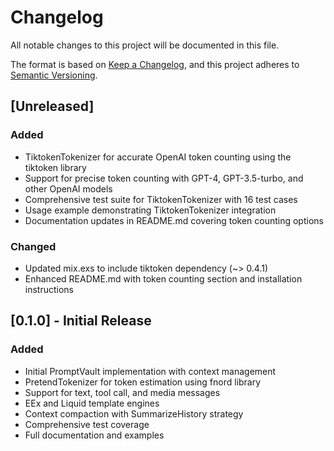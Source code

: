 # Changelog

All notable changes to this project will be documented in this file.

The format is based on [Keep a Changelog](https://keepachangelog.com/en/1.0.0/),
and this project adheres to [Semantic Versioning](https://semver.org/spec/v2.0.0.html).

## [Unreleased]

### Added
- TiktokenTokenizer for accurate OpenAI token counting using the tiktoken library
- Support for precise token counting with GPT-4, GPT-3.5-turbo, and other OpenAI models
- Comprehensive test suite for TiktokenTokenizer with 16 test cases
- Usage example demonstrating TiktokenTokenizer integration
- Documentation updates in README.md covering token counting options

### Changed
- Updated mix.exs to include tiktoken dependency (~> 0.4.1)
- Enhanced README.md with token counting section and installation instructions

## [0.1.0] - Initial Release

### Added
- Initial PromptVault implementation with context management
- PretendTokenizer for token estimation using fnord library
- Support for text, tool call, and media messages
- EEx and Liquid template engines
- Context compaction with SummarizeHistory strategy
- Comprehensive test coverage
- Full documentation and examples
